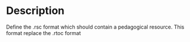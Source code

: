 Description
======================
Define the .rsc format which should contain a pedagogical resource.
This format replace the .rtoc format